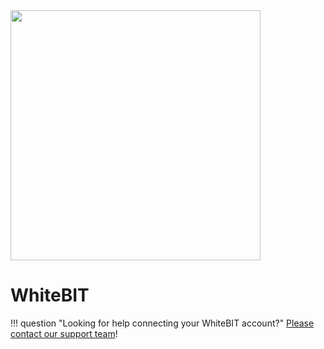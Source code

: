 <img src="https://static.openfintech.io/payment_providers/whitebit/logo.svg?w=400" width="400px" >

# WhiteBIT

!!! question "Looking for help connecting your WhiteBIT account?"
    <!--email_off-->[Please contact our support team](mailto:{{custom.support_email}})<!--/email_off-->!